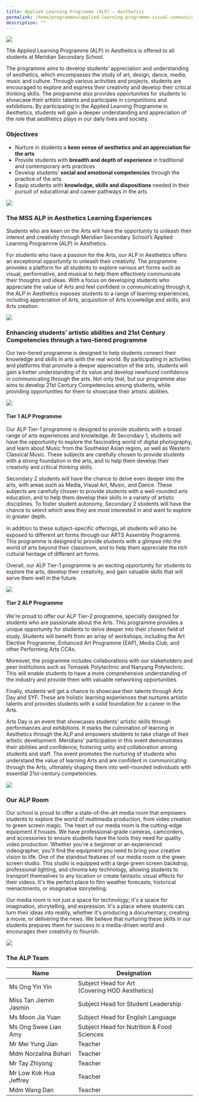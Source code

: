 ```yaml
---
title: Applied Learning Programme (ALP) – Aesthetics
permalink: /home/programmes/applied-learning-programme-visual-communication/
description: ""
---
```

![](/images/Uniquely%20Meridian/ALP%20Aesthetics/alp_01.jpg)

The Applied Learning Programme (ALP) in Aesthetics is offered to all students at Meridian Secondary School.

The programme aims to develop students’ appreciation and understanding of aesthetics, which encompasses the study of art, design, dance, media, music and culture. Through various activities and projects, students are encouraged to explore and express their creativity and develop their critical thinking skills. The programme also provides opportunities for students to showcase their artistic talents and participate in competitions and exhibitions. By participating in the Applied Learning Programme in Aesthetics, students will gain a deeper understanding and appreciation of the role that aesthetics plays in our daily lives and society.

### Objectives
* Nurture in students a **keen sense of aesthetics and an appreciation for the arts**
* Provide students with **breadth and depth of experience** in traditional and contemporary arts practices
* Develop students' **social and emotional competencies** through the practice of the arts
* Equip students with **knowledge, skills and dispositions** needed in their pursuit of educational and career pathways in the arts


![](/images/Uniquely%20Meridian/ALP%20Aesthetics/alp_02.jpg)

### The MSS ALP in Aesthetics Learning Experiences

Students who are keen on the Arts will have the opportunity to unleash their interest and creativity through Meridian Secondary School’s Applied Learning Programme (ALP) in Aesthetics.


For students who have a passion for the Arts, our ALP in Aesthetics offers an exceptional opportunity to unleash their creativity. The programme provides a platform for all students to explore various art forms such as visual, performative, and musical to help them effectively communicate their thoughts and ideas. With a focus on developing students who appreciate the value of Arts and feel conﬁdent in communicating through it, the ALP in Aesthetics exposes students to a range of learning experiences, including appreciation of Arts, acquisition of Arts knowledge and skills, and Arts creation.

![](/images/Uniquely%20Meridian/ALP%20Aesthetics/alp_03.jpg)

### Enhancing students’ artistic abilities and 21st Century Competencies through a two-tiered programme

Our two-tiered programme is designed to help students connect their knowledge and skills in arts with the real world. By participating in activities and platforms that promote a deeper appreciation of the arts, students will gain a better understanding of its value and develop newfound conﬁdence in communicating through the arts. Not only that, but our programme also aims to develop 21st Century Competencies among students, while providing opportunities for them to showcase their artistic abilities.

![](/images/Uniquely%20Meridian/ALP%20Aesthetics/alp_04.jpg)

#### Tier 1 ALP Programme
Our ALP Tier-1 programme is designed to provide students with a broad range of arts experiences and knowledge. At Secondary 1, students will have the opportunity to explore the fascinating world of digital photography, and learn about Music from the Southeast Asian region, as well as Western Classical Music. These subjects are carefully chosen to provide students with a strong foundation in the arts, and to help them develop their creativity and critical thinking skills.

Secondary 2 students will have the chance to delve even deeper into the arts, with areas such as Media, Visual Art, Music, and Dance. These subjects are carefully chosen to provide students with a well-rounded arts education, and to help them develop their skills in a variety of artistic disciplines. To foster student autonomy, Secondary 2 students will have the chance to select which area they are most interested in and want to explore in greater depth.

In addition to these subject-speciﬁc offerings, all students will also be exposed to different art forms through our ARTS Assembly Programme. This programme is designed to provide students with a glimpse into the world of arts beyond their classroom, and to help them appreciate the rich cultural heritage of different art forms.

Overall, our ALP Tier-1 programme is an exciting opportunity for students to explore the arts, develop their creativity, and gain valuable skills that will serve them well in the future.

![](/images/Uniquely%20Meridian/ALP%20Aesthetics/alp_05.jpg)

#### Tier 2 ALP Programme
We're proud to offer our ALP Tier-2 programme, specially designed for students who are passionate about the Arts. This programme provides a unique opportunity for students to delve deeper into their chosen ﬁeld of study. Students will beneﬁt from an array of workshops, including the Art Elective Programme, Enhanced Art Programme (EAP), Media Club, and other Performing Arts CCAs.

Moreover, the programme includes collaborations with our stakeholders and peer institutions such as Temasek Polytechnic and Nanyang Polytechnic. This will enable students to have a more comprehensive understanding of the industry and provide them with valuable networking opportunities.

Finally, students will get a chance to showcase their talents through Arts Day and SYF. These are holistic learning experiences that nurtures artistic talents and provides students with a solid foundation for a career in the Arts.

Arts Day is an event that showcases students' artistic skills through performances and exhibitions. It marks the culmination of learning in Aesthetics through the ALP and empowers students to take charge of their artistic development. Meridians' participation in this event demonstrates their abilities and conﬁdence, fostering unity and collaboration among students and staff. The event promotes the nurturing of students who understand the value of learning Arts and are conﬁdent in communicating through the Arts, ultimately shaping them into well-rounded individuals with essential 21st-century competencies.

![](/images/Uniquely%20Meridian/ALP%20Aesthetics/alp_06.jpg)


### Our ALP Room

Our school is proud to offer a state-of-the-art media room that empowers students to explore the world of multimedia production, from video creation to green screen magic. The heart of our media room is the cutting-edge equipment it houses. We have professional-grade cameras, camcorders, and accessories to ensure students have the tools they need for quality video production. Whether you're a beginner or an experienced videographer, you'll find the equipment you need to bring your creative vision to life. One of the standout features of our media room is the green screen studio. This studio is equipped with a large green screen backdrop, professional lighting, and chroma key technology, allowing students to transport themselves to any location or create fantastic visual effects for their videos. It's the perfect place to film weather forecasts, historical reenactments, or imaginative storytelling.

Our media room is not just a space for technology; it's a space for imagination, storytelling, and expression. It's a place where students can turn their ideas into reality, whether it's producing a documentary, creating a movie, or delivering the news. We believe that nurturing these skills in our students prepares them for success in a media-driven world and encourages their creativity to flourish.

![](/images/Uniquely%20Meridian/ALP%20Aesthetics/alp_07.jpg)


### The ALP Team <br>

|Name|Designation|
|---|---|
|Ms Ong Yin Yin|Subject Head for Art <br>(Covering HOD Aesthetics)|
|Miss Tan Jiemin Jasmin|Subject Head for Student Leadership|
|Ms Moon Jia Yuan|Subject Head for English Language|
|Ms Ong Swee Lian Amy|Subject Head for Nutrition &amp; Food Sciences|
|Mr Mei Yung Jian|Teacher|
|Mdm Norzalina Bohari|Teacher|
|Mr Tay Zhiyong|Teacher|
|Mr Low Kok Hua Jeffrey|Teacher|
|Mdm Wang Dan|Teacher|